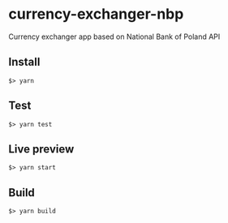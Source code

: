 # currency-exchanger-nbp
Currency exchanger app based on National Bank of Poland API

## Install
```
$> yarn
```

## Test
```
$> yarn test
```

## Live preview
```
$> yarn start
```

## Build
```
$> yarn build
```
